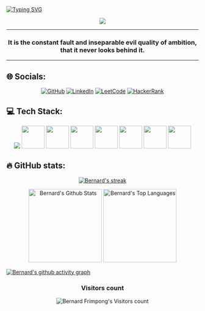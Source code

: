 <!--
<p align="center">
  <img src="https://github.com/teflon40/teflon40/assets/125450033/caa08134-b483-4bbc-b271-2c3c0991ae34.svg">
</p>
!-->
[![Typing SVG](https://readme-typing-svg.herokuapp.com?font=Fira&size=65&pause=500&color=f75c7e&vCenter=true&width=600&height=70&lines=Bernard+Frimpong;teflon40)](https://git.io/typing-svg)

<p align="center">
  <a href="https://github.com/teflon40/readme-typing-svg"><img src="https://readme-typing-svg.demolab.com/?lines=Always%20learning%20new%20things!%20&font=Fira%20Code&center=true&width=440&height=45&color=f75c7e&vCenter=true&size=22&pause=1000"></a>
  <link rel="stylesheet" href="https://cdn.jsdelivr.net/gh/devicons/devicon@v2.15.1/devicon.min.css">
          
</p>

---

<h3 quote align='center'>It is the constant fault and inseparable evil quality of ambition, that it never looks behind it.</h3 quote>

---

## 🌐 Socials:

<p align="center">
  <a href="https://github.com/teflon40">
  <img src="https://img.shields.io/badge/GitHub-100000?style=for-the-badge&logo=github&logoColor=white" alt="GitHub"></a>
  <a href="https://www.linkedin.com/in/teflon40/">
  <img src="https://img.shields.io/badge/linkedin-%230077B5.svg?style=for-the-badge&logo=linkedin&logoColor=white" alt="LinkedIn"></a>
  <a href="https://leetcode.com/teflon40/">
  <img src="https://img.shields.io/badge/LeetCode-000000?style=for-the-badge&logo=LeetCode&logoColor=#d16c06" alt="LeetCode"></a>
  <a href="https://www.hackerrank.com/teflon40/">
  <img src="https://img.shields.io/badge/-Hackerrank-00CC00?style=for-the-badge&logo=HackerRank&logoColor=white" alt="HackerRank"></a>
</p>
  
  
## 💻 Tech Stack:

<p align="center">
    <img src="https://skillicons.dev/icons?i=c"/>
    <img src='https://cdn.jsdelivr.net/gh/devicons/devicon/icons/c/c-original.svg' height="60" width="60"/>
    <img src="https://cdn.jsdelivr.net/gh/devicons/devicon/icons/cplusplus/cplusplus-original.svg" height="60" width="60"/>
    <img src='https://cdn.jsdelivr.net/gh/devicons/devicon/icons/rust/rust-plain.svg' height="60" width="60"/>
    <img src="https://cdn.jsdelivr.net/gh/devicons/devicon/icons/python/python-original-wordmark.svg" height="60" width="60"/> 
    <img src="https://cdn.jsdelivr.net/gh/devicons/devicon/icons/mysql/mysql-original-wordmark.svg" height="60" width="60"/>
    <img src="https://cdn.jsdelivr.net/gh/devicons/devicon/icons/git/git-original-wordmark.svg" height="60" width="60"/>
    <img src="https://cdn.jsdelivr.net/gh/devicons/devicon/icons/bash/bash-original.svg" height="60" width="60"/>
</p>

## 🔥 GitHub stats:

<!-- GitHub Readme Streak Stats -->
<p align="center">
  <a href="https://github.com/teflon40">
    <img title="GitHub Stats" alt="Bernard's streak" src="https://streak-stats.demolab.com/?user=teflon40&layout=compact&theme=react&hide_border=true&bg_color=1F222E&title_color=F85D7F&icon_color=F8D866"/>
  </a>
</p>

<p align="center">
  <a href="https://github.com/teflon40"><img alt="Bernard's Github Stats" src="https://github-readme-stats.vercel.app/api?username=teflon40&show_icons=true&include_all_commits=true&count_private=true&theme=react&hide_border=true&bg_color=1F222E&title_color=F85D7F&rank_icon=github&icon_color=F8D866" height="192px"/></a>
  <a href="https://github.com/teflon40"><img alt="Bernard's Top Languages" src="https://github-readme-stats.vercel.app/api/top-langs/?username=teflon40&layout=compact&theme=react&hide_border=true&bg_color=1F222E&title_color=F85D7F&icon_color=F8D866&hide=HTML,Jupyter%20Notebook" height="192px"/></a>

</p>


[![Bernard's github activity graph](https://github-readme-activity-graph.vercel.app/graph?username=teflon40&bg_color=1F222E&color=F8D866&line=F85D7F&point=FFFFFF&area=true&hide_border=true)](https://github.com/teflon40/github-readme-activity-graph)

<h3 align="center">Visitors count</h3>
<p align="center"><img src="https://profile-counter.glitch.me/{teflon40}/count.svg/" alt="Bernard Frimpong's Visitors count" /></p>
